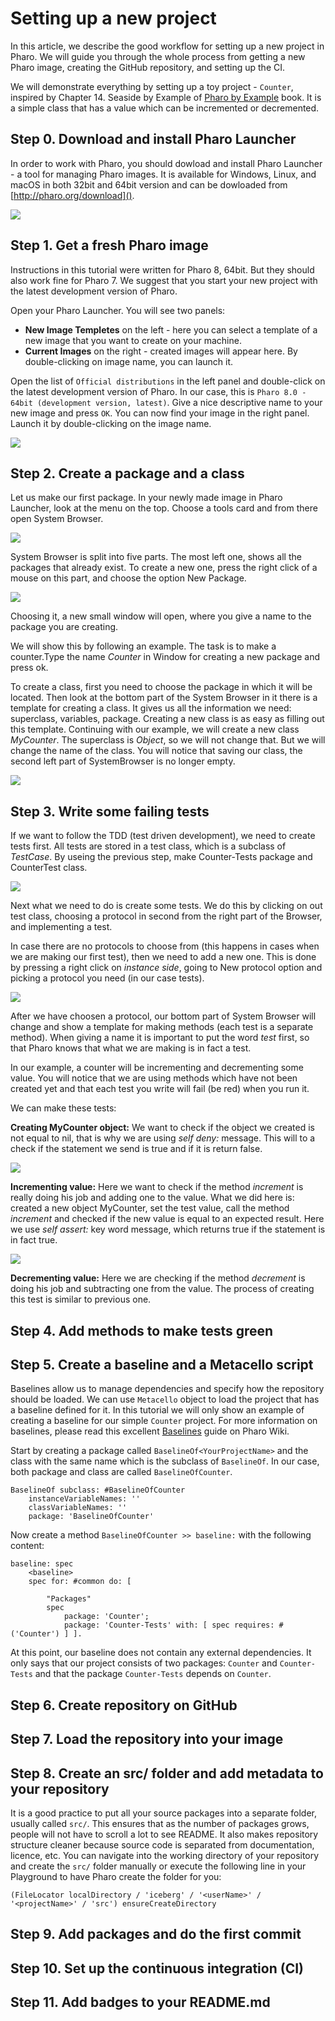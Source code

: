 # Setting up a new project

In this article, we describe the good workflow for setting up a new project in Pharo. We will guide you through the whole process from getting a new Pharo image, creating the GitHub repository, and setting up the CI.

We will demonstrate everything by setting up a toy project - `Counter`, inspired by Chapter 14. Seaside by Example of [Pharo by Example](https://files.pharo.org/books-pdfs/updated-pharo-by-example/2017-01-14-UpdatedPharoByExample.pdf) book. It is a simple class that has a value which can be incremented or decremented.

## Step 0. Download and install Pharo Launcher

In order to work with Pharo, you should dowload and install Pharo Launcher - a tool for managing Pharo images. It is available for Windows, Linux, and macOS in both 32bit and 64bit version and can be dowloaded from [http://pharo.org/download]().

![](SettingUp_DownloadPharo.png)

## Step 1. Get a fresh Pharo image

Instructions in this tutorial were written for Pharo 8, 64bit. But they should also work fine for Pharo 7. We suggest that you start your new project with the latest development version of Pharo.

Open your Pharo Launcher. You will see two panels:

- **New Image Templetes** on the left - here you can select a template of a new image that you want to create on your machine.
- **Current Images** on the right - created images will appear here. By double-clicking on image name, you can launch it.

Open the list of `Official distributions` in the left panel and double-click on the latest development version of Pharo. In our case, this is `Pharo 8.0 - 64bit (development version, latest)`. Give a nice descriptive name to your new image and press `OK`. You can now find your image in the right panel. Launch it by double-clicking on the image name.

![](SettingUp_PharoLauncher.png)

## Step 2. Create a package and a class


Let us make our first package. In your newly made image in Pharo Launcher, look at the menu on the top. Choose a tools card and from there open System Browser.

![](SettingUp_SystemBrowser.png)

System Browser is split into five parts. The most left one, shows all the packages that already exist. To create a new one, press the right click of a mouse on this part, and choose the option New Package. 

![](SettingUp_NewPackage.png)

Choosing it, a new small window will open, where you give a name to the package you are creating.

We will show this by following an example. The task is to make a counter.Type the name *Counter* in Window for creating a new package and press ok.


To create a class, first you need to choose the package in which it will be located. Then look at the bottom part of the System Browser in it there is a template for creating a class. It gives us all the information we need: superclass, variables, package. Creating a new class is as easy as filling out this template. Continuing with our example, we will create a new class *MyCounter*. The superclass is *Object*, so we will not change that. But we will change the name of the class. You will notice that saving our class, the second left part of SystemBrowser is no longer empty.

![](SettingUp_AddingClass.png)

## Step 3. Write some failing tests

If we want to follow the TDD (test driven development), we need to create tests first. All tests are stored in a test class, which is a subclass of *TestCase*. By useing the previous step, make Counter-Tests package and CounterTest class.

![](SettingUp_TestClass.png)

Next what we need to do is create some tests. We do this by clicking on out test class, choosing a protocol in second from the right part of the Browser, and implementing a test. 

In case there are no protocols to choose from (this happens in cases when we are making our first test), then we need to add a new one. This is done by pressing a right click on *instance side*, going to New protocol option and picking a protocol you need (in our case tests).

![](SettingUp_NewProtocol.png)

After we have choosen a protocol, our bottom part of System Browser will change and show a template for making methods (each test is a separate method). When giving a name it is important to put the word *test* first, so that Pharo knows that what we are making is in fact a test.

In our example, a counter will be incrementing and decrementing some value. You will notice that we are using methods which have not been created yet and that each test you write will fail (be red) when you run it. 

We can make these tests: 

**Creating MyCounter object:** 
We want to check if the object we created is not equal to nil, that is why we are using *self deny:* message. This will to a check if the statement we send is true and if it is return false. 

![](SettingUp_FirstTestObject.png)

**Incrementing value:** 
Here we want to check if the method *increment* is really doing his job and adding one to the value. What we did here is: created a new object MyCounter, set the test value, call the method *increment* and checked if the new value is equal to an expected result. Here we use *self assert:* key word message, which returns true if the statement is in fact true. 

![](SettingUp_TestIncrementing.png)

**Decrementing value:**
Here we are checking if the method *decrement* is doing his job and subtracting one from the value. The process of creating this test is similar to previous one.

## Step 4. Add methods to make tests green

## Step 5. Create a baseline and a Metacello script

Baselines allow us to manage dependencies and specify how the repository should be loaded. We can use `Metacello` object to load the project that has a baseline defined for it. In this tutorial we will only show an example of creating a baseline for our simple `Counter` project. For more information on baselines, please read this excellent [Baselines](https://github.com/pharo-open-documentation/pharo-wiki/blob/master/General/Baselines.md) guide on Pharo Wiki.

Start by creating a package called `BaselineOf<YourProjectName>` and the class with the same name which is the subclass of `BaselineOf`. In our case, both package and class are called `BaselineOfCounter`.

```Smalltalk
BaselineOf subclass: #BaselineOfCounter
    instanceVariableNames: ''
    classVariableNames: ''
    package: 'BaselineOfCounter'
```

Now create a method `BaselineOfCounter >> baseline:` with the following content:

```Smalltalk
baseline: spec
    <baseline>
    spec for: #common do: [	
				
        "Packages"
        spec
            package: 'Counter';
            package: 'Counter-Tests' with: [ spec requires: #('Counter') ] ].
```

At this point, our baseline does not contain any external dependencies. It only says that our project consists of two packages: `Counter` and `Counter-Tests` and that the package `Counter-Tests` depends on `Counter`.

## Step 6. Create repository on GitHub

## Step 7. Load the repository into your image

## Step 8. Create an src/ folder and add metadata to your repository

It is a good practice to put all your source packages into a separate folder, usually called `src/`. This ensures that as the number of packages grows, people will not have to scroll a lot to see README. It also makes repository structure cleaner because source code is separated from documentation, licence, etc. You can navigate into the working directory of your repository and create the `src/` folder manually or execute the following line in your Playground to have Pharo create the folder for you:

```Smalltalk
(FileLocator localDirectory / 'iceberg' / '<userName>' / '<projectName>' / 'src') ensureCreateDirectory 
```

## Step 9. Add packages and do the first commit

## Step 10. Set up the continuous integration (CI)

## Step 11. Add badges to your README.md
